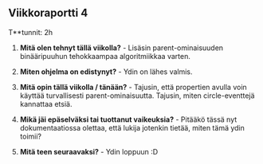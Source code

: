 ## Viikkoraportti 4

T**tunnit: 2h

1. **Mitä olen tehnyt tällä viikolla?** - Lisäsin parent-ominaisuuden binääripuuhun tehokkaampaa algoritmiikkaa varten.

2. **Miten ohjelma on edistynyt?** - Ydin on lähes valmis.

3. **Mitä opin tällä viikolla / tänään?** - Tajusin, että propertien avulla voin käyttää turvallisesti parent-ominaisuutta. Tajusin, miten circle-eventtejä kannattaa etsiä.

4. **Mikä jäi epäselväksi tai tuottanut vaikeuksia?** - Pitääkö tässä nyt dokumentaatiossa olettaa, että lukija jotenkin tietää, miten tämä ydin toimii?

5. **Mitä teen seuraavaksi?** - Ydin loppuun :D
